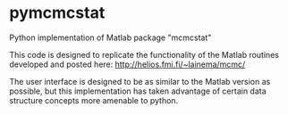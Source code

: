 # pymcmcstat
Python implementation of Matlab package "mcmcstat"

This code is designed to replicate the functionality of the Matlab routines developed and posted here: http://helios.fmi.fi/~lainema/mcmc/

The user interface is designed to be as similar to the Matlab version as possible, but this implementation has taken advantage of certain data structure concepts more amenable to python.
